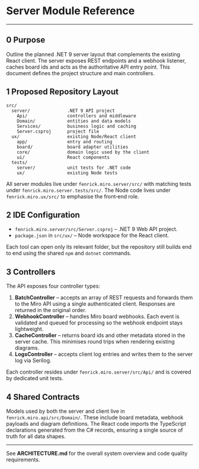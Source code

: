 # Server Module Reference

---

## 0 Purpose

Outline the planned .NET 9 server layout that complements the existing React
client. The server exposes REST endpoints and a webhook listener, caches board
ids and acts as the authoritative API entry point. This document defines the
project structure and main controllers.

## 1 Proposed Repository Layout

```
src/
  server/              .NET 9 API project
    Api/               controllers and middleware
    Domain/            entities and data models
    Services/          business logic and caching
    Server.csproj      project file
  ux/                  existing Node/React client
    app/               entry and routing
    board/             board adapter utilities
    core/              domain logic used by the client
    ui/                React components
  tests/
    server/            unit tests for .NET code
    ux/                existing Node tests
```

All server modules live under `fenrick.miro.server/src/` with matching tests
under `fenrick.miro.server.tests/src/`. The Node code lives under
`fenrick.miro.ux/src/` to emphasise the front‑end role.

## 2 IDE Configuration

- `fenrick.miro.server/src/Server.csproj` – .NET 9 Web API project.
- `package.json` in `src/ux/` – Node workspace for the React client.

Each tool can open only its relevant folder, but the repository still builds end
to end using the shared `npm` and `dotnet` commands.

## 3 Controllers

The API exposes four controller types:

1. **BatchController** – accepts an array of REST requests and forwards them to
   the Miro API using a single authenticated client. Responses are returned in
   the original order.
2. **WebhookController** – handles Miro board webhooks. Each event is validated
   and queued for processing so the webhook endpoint stays lightweight.
3. **CacheController** – returns board ids and other metadata stored in the
   server cache. This minimises round trips when rendering existing diagrams.
4. **LogsController** – accepts client log entries and writes them to the server
   log via Serilog.

Each controller resides under `fenrick.miro.server/src/Api/` and is covered by
dedicated unit tests.

## 4 Shared Contracts

Models used by both the server and client live in
`fenrick.miro.api/src/Domain/`. These include board metadata, webhook payloads
and diagram definitions. The React code imports the TypeScript declarations
generated from the C# records, ensuring a single source of truth for all data
shapes.

---

See **ARCHITECTURE.md** for the overall system overview and code quality
requirements.
